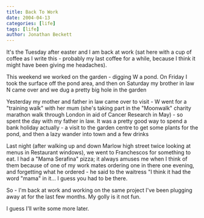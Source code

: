 ```yaml
---
title: Back To Work
date: 2004-04-13
categories: [life]
tags: [life]
author: Jonathan Beckett
---
```


It's the Tuesday after easter and I am back at work (sat here with a cup of coffee as I write this - probably my last coffee for a while, because I think it might have been giving me headaches).

This weekend we worked on the garden - digging W a pond. On Friday I took the surface off the pond area, and then on Saturday my brother in law N came over and we dug a pretty big hole in the garden 

Yesterday my mother and father in law came over to visit - W went for a "training walk" with her mum (she's taking part in the "Moonwalk" charity marathon walk through London in aid of Cancer Research in May) - so spent the day with my father in law. It was a pretty good way to spend a bank holiday actually - a visit to the garden centre to get some plants for the pond, and then a lazy wander into town and a few drinks 

Last night (after walking up and down Marlow high street twice looking at menus in Restaurant windows), we went to Franchescos for something to eat. I had a "Mama Serafina" pizza; it always amuses me when I think of them because of one of my work mates ordering one in there one evening, and forgetting what he ordered - he said to the waitress "I think it had the word "mama" in it... I guess you had to be there.

So - I'm back at work and working on the same project I've been plugging away at for the last few months. My golly is it not fun.

I guess I'll write some more later.
